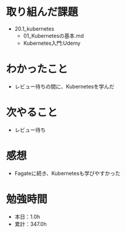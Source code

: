 # 取り組んだ課題
* 20.1_kubernetes
  * 01_Kubernetesの基本.md
  * Kubernetes入門:Udemy

# わかったこと
* レビュー待ちの間に、Kubernetesを学んだ

# 次やること
* レビュー待ち

# 感想
* Fagateに続き、Kubernetesも学びやすかった

# 勉強時間
* 本日：1.0h
* 累計：347.0h
